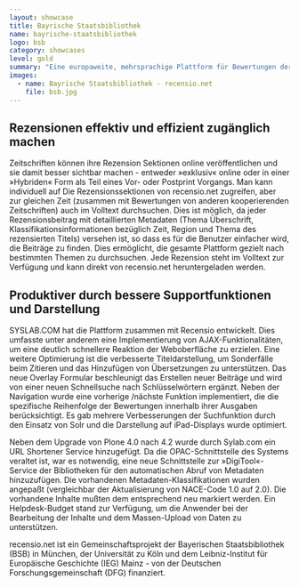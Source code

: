 ```yaml
---
layout: showcase
title: Bayrische Staatsbibliothek
name: bayrische-staatsbibliothek
logo: bsb
category: showcases
level: gold
summary: "Eine europaweite, mehrsprachige Plattform für Bewertungen der historischen Literatur, die Unterstützung für Geisteswissenschaftler leistet, in der digitalen Zukunft zu kommunizieren."
images:
  - name: Bayrische Staatsbibliothek - recensio.net
    file: bsb.jpg
---
```




## Rezensionen effektiv und effizient zugänglich machen

Zeitschriften können ihre Rezension Sektionen online veröffentlichen und sie damit besser sichtbar machen - entweder »exklusiv« online oder in einer »Hybriden« Form als Teil eines Vor- oder Postprint Vorgangs. Man kann individuell auf Die Rezensionssektionen von recensio.net zugreifen, aber zur gleichen Zeit (zusammen mit Bewertungen von anderen kooperierenden Zeitschriften) auch im Volltext durchsuchen. Dies ist möglich, da jeder Rezensionsbeitrag mit detaillierten Metadaten (Thema Überschrift, Klassifikationsinformationen bezüglich Zeit, Region und Thema des rezensierten Titels) versehen ist, so dass es für die Benutzer einfacher wird, die Beiträge zu finden. Dies ermöglicht, die gesamte Plattform gezielt nach bestimmten Themen zu durchsuchen. Jede Rezension steht im Volltext zur Verfügung und kann direkt von recensio.net heruntergeladen werden.

## Produktiver durch bessere Supportfunktionen und Darstellung

SYSLAB.COM hat die Plattform zusammen mit Recensio entwickelt. Dies umfasste unter anderem eine Implementierung von AJAX-Funktionalitäten, um eine deutlich schnellere Reaktion der Weboberfläche zu erzielen. Eine weitere Optimierung ist die verbesserte Titeldarstellung, um Sonderfälle beim Zitieren und das Hinzufügen von Übersetzungen zu unterstützen. Das neue Overlay Formular beschleunigt das Erstellen neuer Beiträge und wird von einer neuen Schnellsuche nach Schlüsselwörtern ergänzt. Neben der Navigation wurde eine vorherige /nächste Funktion implementiert, die die spezifische Reihenfolge der Bewertungen innerhalb ihrer Ausgaben berücksichtigt. Es gab mehrere Verbesserungen der Suchfunktion durch den Einsatz von Solr und die Darstellung auf iPad-Displays wurde optimiert.

Neben dem Upgrade von Plone 4.0 nach 4.2 wurde durch Sylab.com ein URL Shortener Service hinzugefügt. Da die OPAC-Schnittstelle des Systems veraltet ist, war es notwendig, eine neue Schnittstelle zur »DigiTool«-Service der Bibliotheken für den automatischen Abruf von Metadaten hinzuzufügen. Die vorhandenen Metadaten-Klassifikationen wurden angepaßt (vergleichbar der Aktualisierung von NACE-Code 1.0 auf 2.0). Die vorhandene Inhalte mußten dem entsprechend neu markiert werden. Ein Helpdesk-Budget stand zur Verfügung, um die Anwender bei der Bearbeitung der Inhalte und dem Massen-Upload von Daten zu unterstützen.

recensio.net ist ein Gemeinschaftsprojekt der Bayerischen Staatsbibliothek (BSB) in München, der Universität zu Köln und dem Leibniz-Institut für Europäische Geschichte (IEG) Mainz - von der Deutschen Forschungsgemeinschaft (DFG) finanziert.
